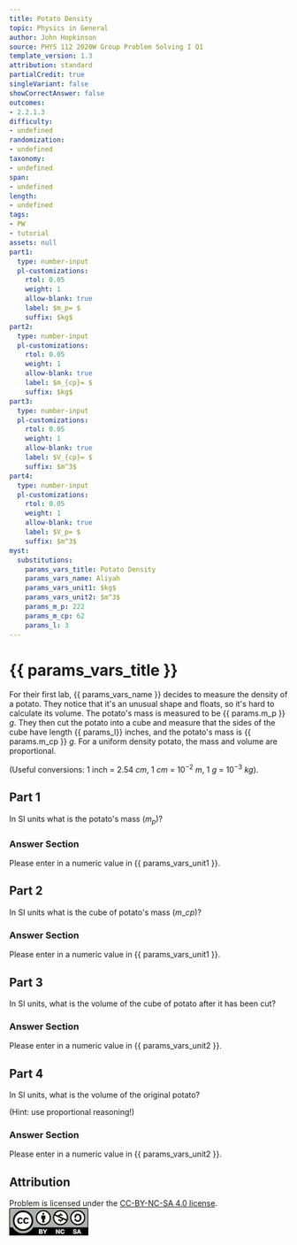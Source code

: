 ```yaml
---
title: Potato Density
topic: Physics in General
author: John Hopkinson
source: PHYS 112 2020W Group Problem Solving I Q1
template_version: 1.3
attribution: standard
partialCredit: true
singleVariant: false
showCorrectAnswer: false
outcomes:
- 2.2.1.3
difficulty:
- undefined
randomization:
- undefined
taxonomy:
- undefined
span:
- undefined
length:
- undefined
tags:
- PW
- tutorial
assets: null
part1:
  type: number-input
  pl-customizations:
    rtol: 0.05
    weight: 1
    allow-blank: true
    label: $m_p= $
    suffix: $kg$
part2:
  type: number-input
  pl-customizations:
    rtol: 0.05
    weight: 1
    allow-blank: true
    label: $m_{cp}= $
    suffix: $kg$
part3:
  type: number-input
  pl-customizations:
    rtol: 0.05
    weight: 1
    allow-blank: true
    label: $V_{cp}= $
    suffix: $m^3$
part4:
  type: number-input
  pl-customizations:
    rtol: 0.05
    weight: 1
    allow-blank: true
    label: $V_p= $
    suffix: $m^3$
myst:
  substitutions:
    params_vars_title: Potato Density
    params_vars_name: Aliyah
    params_vars_unit1: $kg$
    params_vars_unit2: $m^3$
    params_m_p: 222
    params_m_cp: 62
    params_l: 3
---
```

# {{ params_vars_title }}
For their first lab, {{ params_vars_name }} decides to measure the density of a potato.
They notice that it's an unusual shape and floats, so it's hard to calculate its volume.
The potato's mass is measured to be {{ params.m_p }} $g$.
They then cut the potato into a cube and measure that the sides of the cube have length {{ params_l}} inches, and the potato's mass is {{ params.m_cp }} $g$.
For a uniform density potato, the mass and volume are proportional.

(Useful conversions: 1 $\textrm{inch}$ = 2.54 $cm$, 1 $cm$ = $10^{-2}$ $m$, 1 $g$ = $10^{-3}$ $kg$).

## Part 1

In SI units what is the potato's mass ($m_p$)?

### Answer Section

Please enter in a numeric value in {{ params_vars_unit1 }}.

## Part 2

In SI units what is the cube of potato's mass ($m\_{cp}$)?

### Answer Section

Please enter in a numeric value in {{ params_vars_unit1 }}.

## Part 3

In SI units, what is the volume of the cube of potato after it has been cut?

### Answer Section

Please enter in a numeric value in {{ params_vars_unit2 }}.

## Part 4

In SI units, what is the volume of the original potato?

(Hint: use proportional reasoning!)

### Answer Section

Please enter in a numeric value in {{ params_vars_unit2 }}.

## Attribution

Problem is licensed under the [CC-BY-NC-SA 4.0 license](https://creativecommons.org/licenses/by-nc-sa/4.0/).<br> ![The Creative Commons 4.0 license requiring attribution-BY, non-commercial-NC, and share-alike-SA license.](https://raw.githubusercontent.com/firasm/bits/master/by-nc-sa.png)